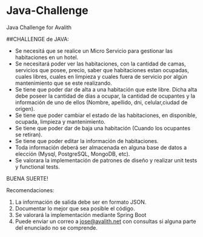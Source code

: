 # Java-Challenge
Java Challenge for Avalith

##CHALLENGE de JAVA:

- Se necesitá que se realice un Micro Servicio para gestionar las 
habitaciones en un hotel.
- Se necesitará poder ver las habitaciones, con la cantidad de camas, 
servicios que posee, precio, saber que habitaciones estan ocupadas, 
cuales libres, cuales en limpieza y cuales fuera de servicio por algún 
mantenimiento que se este realizando.
- Se tiene que poder dar de alta a una habitación que este libre. Dicha 
alta debe poseer la cantidad de días a ocupar, la cantidad de ocupantes 
y la información de uno de ellos (Nombre, apellido, dni, celular,ciudad 
de origen).
- Se tiene que poder cambiar el estado de las habitaciones, en 
disponible, ocupada, limpieza y mantenimiento.
- Se tiene que poder dar de baja una habitación (Cuando los ocupantes se 
retiran).
- Se tiene que poder editar la información de habitaciones.
- Toda información deberá ser almacenada en alguna base de datos a 
elección (Mysql, PostgreSQL, MongoDB, etc).
- Se valorara la implementación de patrones de diseño y realizar unit 
tests y functional tests.


BUENA SUERTE!

Recomendaciones:
1) La información de salida debe ser en formato JSON.
2) Documentar lo mejor que sea posible el código.
3) Se valorará la implementación mediante Spring Boot
4) Puede enviar un correo a jose@avalith.net con consultas si alguna 
parte del enunciado no se comprende.
